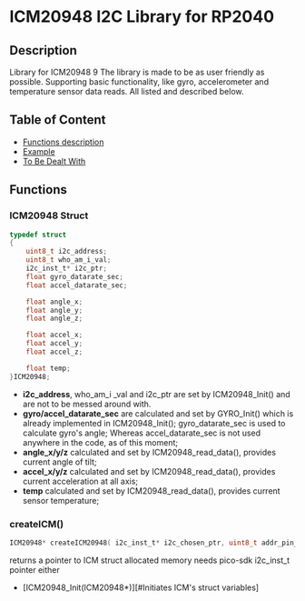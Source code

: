 # ICM20948 I2C Library for RP2040
## Description
Library for ICM20948 9
The library is made to be as user friendly as possible.
Supporting basic functionality, like gyro, accelerometer and temperature sensor data reads.
All listed and described below.

## Table of Content
- [Functions description](#Functions)
- [Example](#Example)
- [To Be Dealt With](#TBDW)


## Functions
### ICM20948 Struct
```c
typedef struct
{
    uint8_t i2c_address;
    uint8_t who_am_i_val;
    i2c_inst_t* i2c_ptr;
    float gyro_datarate_sec;
    float accel_datarate_sec;

    float angle_x;
    float angle_y;
    float angle_z;

    float accel_x;
    float accel_y;
    float accel_z;

    float temp;
}ICM20948;
```
- **i2c_address**, who_am_i _val and i2c_ptr are set by ICM20948_Init() and are not to be messed around with.
- **gyro/accel_datarate_sec** are calculated and set by GYRO_Init() which is already implemented in ICM20948_Init();
    gyro_datarate_sec is used to calculate gyro's angle; Whereas accel_datarate_sec is not used anywhere in the code, as of this moment;
- **angle_x/y/z** calculated and set by ICM20948_read_data(), provides current angle of tilt;
- **accel_x/y/z** calculated and set by ICM20948_read_data(), provides current acceleration at all axis;
- **temp** calculated and set by ICM20948_read_data(), provides current sensor temperature;

### createICM()
```c
ICM20948* createICM20948( i2c_inst_t* i2c_chosen_ptr, uint8_t addr_pin_high );
```

returns a pointer to ICM struct allocated memory
needs pico-sdk i2c_inst_t pointer
either 
- [ICM20948_Init(ICM20948*)][#Initiates ICM's struct variables]



